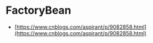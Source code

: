 # FactoryBean

- [https://www.cnblogs.com/aspirant/p/9082858.html](https://www.cnblogs.com/aspirant/p/9082858.html)
